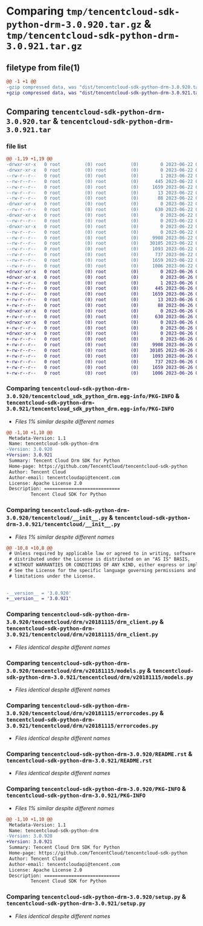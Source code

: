 # Comparing `tmp/tencentcloud-sdk-python-drm-3.0.920.tar.gz` & `tmp/tencentcloud-sdk-python-drm-3.0.921.tar.gz`

## filetype from file(1)

```diff
@@ -1 +1 @@
-gzip compressed data, was "dist/tencentcloud-sdk-python-drm-3.0.920.tar", last modified: Thu Jun 22 00:22:46 2023, max compression
+gzip compressed data, was "dist/tencentcloud-sdk-python-drm-3.0.921.tar", last modified: Mon Jun 26 00:22:59 2023, max compression
```

## Comparing `tencentcloud-sdk-python-drm-3.0.920.tar` & `tencentcloud-sdk-python-drm-3.0.921.tar`

### file list

```diff
@@ -1,19 +1,19 @@
-drwxr-xr-x   0 root         (0) root         (0)        0 2023-06-22 00:22:46.000000 tencentcloud-sdk-python-drm-3.0.920/
-drwxr-xr-x   0 root         (0) root         (0)        0 2023-06-22 00:22:46.000000 tencentcloud-sdk-python-drm-3.0.920/tencentcloud_sdk_python_drm.egg-info/
--rw-r--r--   0 root         (0) root         (0)        1 2023-06-22 00:22:46.000000 tencentcloud-sdk-python-drm-3.0.920/tencentcloud_sdk_python_drm.egg-info/dependency_links.txt
--rw-r--r--   0 root         (0) root         (0)      445 2023-06-22 00:22:46.000000 tencentcloud-sdk-python-drm-3.0.920/tencentcloud_sdk_python_drm.egg-info/SOURCES.txt
--rw-r--r--   0 root         (0) root         (0)     1659 2023-06-22 00:22:46.000000 tencentcloud-sdk-python-drm-3.0.920/tencentcloud_sdk_python_drm.egg-info/PKG-INFO
--rw-r--r--   0 root         (0) root         (0)       13 2023-06-22 00:22:46.000000 tencentcloud-sdk-python-drm-3.0.920/tencentcloud_sdk_python_drm.egg-info/top_level.txt
--rw-r--r--   0 root         (0) root         (0)       88 2023-06-22 00:22:46.000000 tencentcloud-sdk-python-drm-3.0.920/setup.cfg
-drwxr-xr-x   0 root         (0) root         (0)        0 2023-06-22 00:22:46.000000 tencentcloud-sdk-python-drm-3.0.920/tencentcloud/
--rw-r--r--   0 root         (0) root         (0)      630 2023-06-22 00:22:46.000000 tencentcloud-sdk-python-drm-3.0.920/tencentcloud/__init__.py
-drwxr-xr-x   0 root         (0) root         (0)        0 2023-06-22 00:22:46.000000 tencentcloud-sdk-python-drm-3.0.920/tencentcloud/drm/
--rw-r--r--   0 root         (0) root         (0)        0 2023-06-22 00:22:46.000000 tencentcloud-sdk-python-drm-3.0.920/tencentcloud/drm/__init__.py
-drwxr-xr-x   0 root         (0) root         (0)        0 2023-06-22 00:22:46.000000 tencentcloud-sdk-python-drm-3.0.920/tencentcloud/drm/v20181115/
--rw-r--r--   0 root         (0) root         (0)        0 2023-06-22 00:22:46.000000 tencentcloud-sdk-python-drm-3.0.920/tencentcloud/drm/v20181115/__init__.py
--rw-r--r--   0 root         (0) root         (0)     9908 2023-06-22 00:22:46.000000 tencentcloud-sdk-python-drm-3.0.920/tencentcloud/drm/v20181115/drm_client.py
--rw-r--r--   0 root         (0) root         (0)    30105 2023-06-22 00:22:46.000000 tencentcloud-sdk-python-drm-3.0.920/tencentcloud/drm/v20181115/models.py
--rw-r--r--   0 root         (0) root         (0)     1093 2023-06-22 00:22:46.000000 tencentcloud-sdk-python-drm-3.0.920/tencentcloud/drm/v20181115/errorcodes.py
--rw-r--r--   0 root         (0) root         (0)      737 2023-06-22 00:22:46.000000 tencentcloud-sdk-python-drm-3.0.920/README.rst
--rw-r--r--   0 root         (0) root         (0)     1659 2023-06-22 00:22:46.000000 tencentcloud-sdk-python-drm-3.0.920/PKG-INFO
--rw-r--r--   0 root         (0) root         (0)     1006 2023-06-22 00:22:46.000000 tencentcloud-sdk-python-drm-3.0.920/setup.py
+drwxr-xr-x   0 root         (0) root         (0)        0 2023-06-26 00:22:59.000000 tencentcloud-sdk-python-drm-3.0.921/
+drwxr-xr-x   0 root         (0) root         (0)        0 2023-06-26 00:22:59.000000 tencentcloud-sdk-python-drm-3.0.921/tencentcloud_sdk_python_drm.egg-info/
+-rw-r--r--   0 root         (0) root         (0)        1 2023-06-26 00:22:59.000000 tencentcloud-sdk-python-drm-3.0.921/tencentcloud_sdk_python_drm.egg-info/dependency_links.txt
+-rw-r--r--   0 root         (0) root         (0)      445 2023-06-26 00:22:59.000000 tencentcloud-sdk-python-drm-3.0.921/tencentcloud_sdk_python_drm.egg-info/SOURCES.txt
+-rw-r--r--   0 root         (0) root         (0)     1659 2023-06-26 00:22:59.000000 tencentcloud-sdk-python-drm-3.0.921/tencentcloud_sdk_python_drm.egg-info/PKG-INFO
+-rw-r--r--   0 root         (0) root         (0)       13 2023-06-26 00:22:59.000000 tencentcloud-sdk-python-drm-3.0.921/tencentcloud_sdk_python_drm.egg-info/top_level.txt
+-rw-r--r--   0 root         (0) root         (0)       88 2023-06-26 00:22:59.000000 tencentcloud-sdk-python-drm-3.0.921/setup.cfg
+drwxr-xr-x   0 root         (0) root         (0)        0 2023-06-26 00:22:59.000000 tencentcloud-sdk-python-drm-3.0.921/tencentcloud/
+-rw-r--r--   0 root         (0) root         (0)      630 2023-06-26 00:22:59.000000 tencentcloud-sdk-python-drm-3.0.921/tencentcloud/__init__.py
+drwxr-xr-x   0 root         (0) root         (0)        0 2023-06-26 00:22:59.000000 tencentcloud-sdk-python-drm-3.0.921/tencentcloud/drm/
+-rw-r--r--   0 root         (0) root         (0)        0 2023-06-26 00:22:59.000000 tencentcloud-sdk-python-drm-3.0.921/tencentcloud/drm/__init__.py
+drwxr-xr-x   0 root         (0) root         (0)        0 2023-06-26 00:22:59.000000 tencentcloud-sdk-python-drm-3.0.921/tencentcloud/drm/v20181115/
+-rw-r--r--   0 root         (0) root         (0)        0 2023-06-26 00:22:59.000000 tencentcloud-sdk-python-drm-3.0.921/tencentcloud/drm/v20181115/__init__.py
+-rw-r--r--   0 root         (0) root         (0)     9908 2023-06-26 00:22:59.000000 tencentcloud-sdk-python-drm-3.0.921/tencentcloud/drm/v20181115/drm_client.py
+-rw-r--r--   0 root         (0) root         (0)    30105 2023-06-26 00:22:59.000000 tencentcloud-sdk-python-drm-3.0.921/tencentcloud/drm/v20181115/models.py
+-rw-r--r--   0 root         (0) root         (0)     1093 2023-06-26 00:22:59.000000 tencentcloud-sdk-python-drm-3.0.921/tencentcloud/drm/v20181115/errorcodes.py
+-rw-r--r--   0 root         (0) root         (0)      737 2023-06-26 00:22:59.000000 tencentcloud-sdk-python-drm-3.0.921/README.rst
+-rw-r--r--   0 root         (0) root         (0)     1659 2023-06-26 00:22:59.000000 tencentcloud-sdk-python-drm-3.0.921/PKG-INFO
+-rw-r--r--   0 root         (0) root         (0)     1006 2023-06-26 00:22:59.000000 tencentcloud-sdk-python-drm-3.0.921/setup.py
```

### Comparing `tencentcloud-sdk-python-drm-3.0.920/tencentcloud_sdk_python_drm.egg-info/PKG-INFO` & `tencentcloud-sdk-python-drm-3.0.921/tencentcloud_sdk_python_drm.egg-info/PKG-INFO`

 * *Files 1% similar despite different names*

```diff
@@ -1,10 +1,10 @@
 Metadata-Version: 1.1
 Name: tencentcloud-sdk-python-drm
-Version: 3.0.920
+Version: 3.0.921
 Summary: Tencent Cloud Drm SDK for Python
 Home-page: https://github.com/TencentCloud/tencentcloud-sdk-python
 Author: Tencent Cloud
 Author-email: tencentcloudapi@tencent.com
 License: Apache License 2.0
 Description: ============================
         Tencent Cloud SDK for Python
```

### Comparing `tencentcloud-sdk-python-drm-3.0.920/tencentcloud/__init__.py` & `tencentcloud-sdk-python-drm-3.0.921/tencentcloud/__init__.py`

 * *Files 1% similar despite different names*

```diff
@@ -10,8 +10,8 @@
 # Unless required by applicable law or agreed to in writing, software
 # distributed under the License is distributed on an "AS IS" BASIS,
 # WITHOUT WARRANTIES OR CONDITIONS OF ANY KIND, either express or implied.
 # See the License for the specific language governing permissions and
 # limitations under the License.
 
 
-__version__ = '3.0.920'
+__version__ = '3.0.921'
```

### Comparing `tencentcloud-sdk-python-drm-3.0.920/tencentcloud/drm/v20181115/drm_client.py` & `tencentcloud-sdk-python-drm-3.0.921/tencentcloud/drm/v20181115/drm_client.py`

 * *Files identical despite different names*

### Comparing `tencentcloud-sdk-python-drm-3.0.920/tencentcloud/drm/v20181115/models.py` & `tencentcloud-sdk-python-drm-3.0.921/tencentcloud/drm/v20181115/models.py`

 * *Files identical despite different names*

### Comparing `tencentcloud-sdk-python-drm-3.0.920/tencentcloud/drm/v20181115/errorcodes.py` & `tencentcloud-sdk-python-drm-3.0.921/tencentcloud/drm/v20181115/errorcodes.py`

 * *Files identical despite different names*

### Comparing `tencentcloud-sdk-python-drm-3.0.920/README.rst` & `tencentcloud-sdk-python-drm-3.0.921/README.rst`

 * *Files identical despite different names*

### Comparing `tencentcloud-sdk-python-drm-3.0.920/PKG-INFO` & `tencentcloud-sdk-python-drm-3.0.921/PKG-INFO`

 * *Files 1% similar despite different names*

```diff
@@ -1,10 +1,10 @@
 Metadata-Version: 1.1
 Name: tencentcloud-sdk-python-drm
-Version: 3.0.920
+Version: 3.0.921
 Summary: Tencent Cloud Drm SDK for Python
 Home-page: https://github.com/TencentCloud/tencentcloud-sdk-python
 Author: Tencent Cloud
 Author-email: tencentcloudapi@tencent.com
 License: Apache License 2.0
 Description: ============================
         Tencent Cloud SDK for Python
```

### Comparing `tencentcloud-sdk-python-drm-3.0.920/setup.py` & `tencentcloud-sdk-python-drm-3.0.921/setup.py`

 * *Files identical despite different names*

